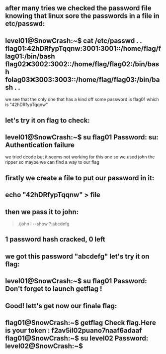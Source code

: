 
after many tries we checked the password file
knowing that linux sore the passwords in a file in etc/passwd:
--------------------------------
level01@SnowCrash:~$ cat /etc/passwd
.
.
flag01:42hDRfypTqqnw:3001:3001::/home/flag/flag01:/bin/bash
flag02:x:3002:3002::/home/flag/flag02:/bin/bash
folag03:x:3003:3003::/home/flag/flag03:/bin/bash
.
.
--------------------------------

we see that the only one that has a kind off some password is flag01
which is "42hDRfypTqqnw"

let's try it on flag to check:
--------------------------------
level01@SnowCrash:~$ su flag01
Password:
su: Authentication failure
--------------------------------

we tried dcode but it seems not working for this one
so we used john the ripper so maybe we can find a way to our flag

firstly we create a file to put our password in it:
--------------------------------
echo "42hDRfypTqqnw" > file
--------------------------------

then we pass it to john:
--------------------------------
> ./john l --show
?:abcdefg

1 password hash cracked, 0 left
--------------------------------

we got this password "abcdefg"
let's try it on flag:
--------------------------------
level01@SnowCrash:~$ su flag01
Password:
Don't forget to launch getflag !
--------------------------------

Good! lett's get now our finale flag:
--------------------------------
flag01@SnowCrash:~$ getflag
Check flag.Here is your token : f2av5il02puano7naaf6adaaf
flag01@SnowCrash:~$ su level02
Password:
level02@SnowCrash:~$
--------------------------------

